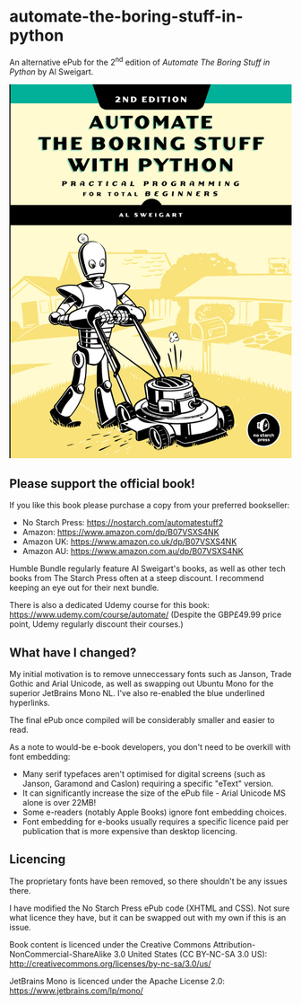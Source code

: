 # automate-the-boring-stuff-in-python

An alternative ePub for the 2<sup>nd</sup> edition of *Automate The Boring Stuff in Python* by Al Sweigart.

![Book cover](https://github.com/inferno986return/automate-the-boring-stuff-in-python/blob/main/e-book/OEBPS/images/9781593279936.jpg)


## Please support the official book!

If you like this book please purchase a copy from your preferred bookseller:

* No Starch Press: https://nostarch.com/automatestuff2
* Amazon: https://www.amazon.com/dp/B07VSXS4NK
* Amazon UK: https://www.amazon.co.uk/dp/B07VSXS4NK
* Amazon AU: https://www.amazon.com.au/dp/B07VSXS4NK

Humble Bundle regularly feature Al Sweigart's books, as well as other tech books from The Starch Press often at a steep discount. I recommend keeping an eye out for their next bundle.

There is also a dedicated Udemy course for this book: https://www.udemy.com/course/automate/
(Despite the GBP£49.99 price point, Udemy regularly discount their courses.)

## What have I changed?

My initial motivation is to remove unneccessary fonts such as Janson, Trade Gothic and Arial Unicode, as well as swapping out Ubuntu Mono for the superior JetBrains Mono NL. I've also re-enabled the blue underlined hyperlinks.

The final ePub once compiled will be considerably smaller and easier to read.

As a note to would-be e-book developers, you don't need to be overkill with font embedding:

* Many serif typefaces aren't optimised for digital screens (such as Janson, Garamond and Caslon) requiring a specific "eText" version.
* It can significantly increase the size of the ePub file - Arial Unicode MS alone is over 22MB!
* Some e-readers (notably Apple Books) ignore font embedding choices.
* Font embedding for e-books usually requires a specific licence paid per publication that is more expensive than desktop licencing.

## Licencing

The proprietary fonts have been removed, so there shouldn't be any issues there.

I have modified the No Starch Press ePub code (XHTML and CSS). Not sure what licence they have, but it can be swapped out with my own if this is an issue.

Book content is licenced under the Creative Commons Attribution-NonCommercial-ShareAlike 3.0 United States (CC BY-NC-SA 3.0 US): http://creativecommons.org/licenses/by-nc-sa/3.0/us/ 

JetBrains Mono is licenced under the Apache License 2.0: https://www.jetbrains.com/lp/mono/